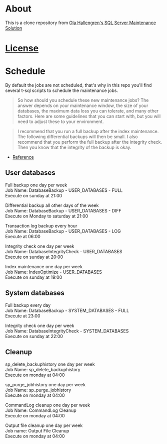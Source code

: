 # About

This is a clone repository from [Ola Hallengren's SQL Server Maintenance Solution](http://ola.hallengren.com/)

# [License](http://ola.hallengren.com/license.html)

# Schedule

By default the jobs are not scheduled, that's why in this repo you'll find several t-sql scripts to schedule the maintenance jobs.

> So how should you schedule these new maintenance jobs? The answer depends on your maintenance window, the size of your databases, the maximum data loss you can tolerate, and many other factors. Here are some guidelines that you can start with, but you will need to adjust these to your environment.

> I recommend that you run a full backup after the index maintenance. The following differential backups will then be small. I also recommend that you perform the full backup after the integrity check. Then you know that the integrity of the backup is okay.

- [Reference](http://ola.hallengren.com/frequently-asked-questions.html)

## User databases

Full backup one day per week  
Job Name: DatabaseBackup - USER_DATABASES - FULL  
Execute on sunday at 21:00  

Differential backup all other days of the week  
Job Name: DatabaseBackup - USER_DATABASES - DIFF  
Execute on Monday to saturday at 21:00  

Transaction log backup every hour  
Job Name: DatabaseBackup - USER_DATABASES - LOG  
Execute at 06:00  

Integrity check one day per week  
Job Name: DatabaseIntegrityCheck - USER_DATABASES  
Execute on sunday at 20:00  

Index maintenance one day per week  
Job Name: IndexOptimize - USER_DATABASES  
Execute on sunday at 19:00  
		
## System databases

Full backup every day  
Job Name: DatabaseBackup - SYSTEM_DATABASES - FULL  
Execute at 23:00  

Integrity check one day per week  
Job Name: DatabaseIntegrityCheck - SYSTEM_DATABASES  
Execute on sunday at 22:00  
		
## Cleanup

sp_delete_backuphistory one day per week  
Job Name: sp_delete_backuphistory  
Execute on monday at 04:00  
	
sp_purge_jobhistory one day per week  
Job Name: sp_purge_jobhistory  
Execute on monday at 04:00  
	
CommandLog cleanup one day per week  
Job Name: CommandLog Cleanup  
Execute on monday at 04:00  
	
Output file cleanup one day per week  
Job name: Output File Cleanup  
Execute on monday at 04:00  
